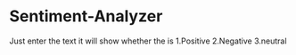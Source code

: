 # Sentiment-Analyzer
Just enter the text it will show whether the is 
1.Positive 
2.Negative
3.neutral
